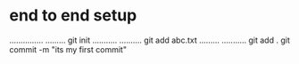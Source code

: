 # end to end setup
...............
.........
git init
...........
..........
git add abc.txt
.........
...........
git add .
git commit -m "its my first commit"